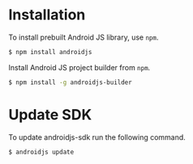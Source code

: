 # Installation
To install prebuilt Android JS library, use `npm`.
```sh
$ npm install androidjs
```

Install Android JS project builder from `npm`.
```sh
$ npm install -g androidjs-builder
```

# Update SDK
To update androidjs-sdk run the following command.
```sh
$ androidjs update
```